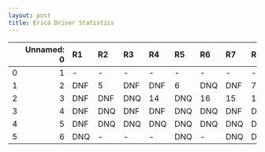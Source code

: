 ```yaml
---
layout: post 
title: Erica Driver Statistics
--- 
```


|    |   Unnamed: 0 | R1   | R2   | R3   | R4   | R5   | R6   | R7   | R8   | R9   | R10   | R11   | R12   |
|---:|-------------:|:-----|:-----|:-----|:-----|:-----|:-----|:-----|:-----|:-----|:------|:------|:------|
|  0 |            1 | -    | -    | -    | -    | -    | -    | -    | -    | -    | -     | -     | -     |
|  1 |            2 | DNF  | 5    | DNF  | DNF  | 6    | DNQ  | DNF  | 7    | 2    | DNF   | DNF   | DNF   |
|  2 |            3 | DNF  | DNF  | DNQ  | 14   | DNQ  | 16   | 15   | 16   | DNQ  | DNQ   | DNQ   | -     |
|  3 |            4 | DNF  | DNQ  | DNF  | DNF  | DNQ  | DNQ  | DNF  | DNQ  | 6    | DNQ   | DNQ   | DNF   |
|  4 |            5 | DNF  | DNQ  | DNQ  | DNQ  | DNQ  | DNQ  | DNQ  | DNQ  | -    | -     | -     | -     |
|  5 |            6 | DNQ  | -    | -    | -    | DNQ  | -    | DNQ  | DNQ  | DNQ  | nan   | nan   | nan   |